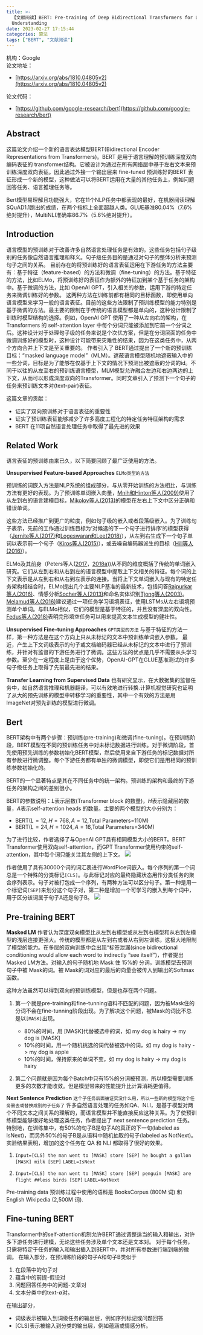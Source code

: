 ```yaml
---
title: >-
  【文献阅读】BERT: Pre-training of Deep Bidirectional Transformers for Language
  Understanding
date: 2023-02-27 17:15:44
categories: 算法
tags: ["BERT", "文献阅读"]
---
```


机构：Google  
论文地址：

* [https://arxiv.org/abs/1810.04805v2](https://arxiv.org/abs/1810.04805v2)

论文代码：

* [https://github.com/google-research/bert](https://github.com/google-research/bert)
<!-- more -->

## Abstract

这篇论文介绍一个新的语言表达模型BERT(Bidirectional Encoder Representations from Transformers)。BERT 是用于语言理解的预训练深度双向编码表征的 transformer结构。它被设计为通过在所有网络层中基于左右文本来预训练深度双向表征。因此通过外接一个输出层来 fine-tuned 预训练好的BERT 表征形成一个新的模型，这种做法可以将BERT运用在大量的其他任务上，例如问题回答任务、语言推理任务等。

Bert模型易理解且功能强大，它在11个NLP任务中都表现的最好，在机器阅读理解SQuAD1.1跑出的成绩，在两个指标上全面超越人类。GLUE基准80.04%（7.6%绝对提升），MultiNLI准确率86.7%（5.6%绝对提升）。

## Introduction

语言模型的预训练对于改善许多自然语言处理任务是有效的。这些任务包括句子级别的任务像自然语言推理和释义。句子级任务目的是通过对句子的整体分析来预测句子之间的关系。
目前存在的将预训练好的语言表征运用在下游任务的方法主要有：基于特征（feature-based）的方法和微调（fine-tuning）的方法。基于特征的方法，比如ELMo，将预训练好的表征作为额外的特征加到某个基于任务的架构中。基于微调的方法，比如 OpenAI GPT，引入相关的参数，运用下游的特定任务来微调训练好的参数。
这两种方法在训练前都有相同的目标函数，即使用单向语言模型来学习一般的语言表征。目前的这些方法限制了预训练模型的能力特别是基于微调的方法。最主要的限制在于传统的语言模型都是单向的，这种设计限制了训练时模型结构的选择。例如，OpenAI GPT 使用了一种从左向右的架构，在Transformers 的 self-attention layer 中每个分词只能被添加到它前一个分词之后。这种设计对于处理句子级的任务来说是个次优方案，但是在分词层面的任务中微调训练好的模型时，这种设计可能带来灾难性的结果，因为在这类任务中，从两个方向合并上下文是至关重要的。
作者引入了 BERT通过提出了一个新的预训练目标：“masked language model”（MLM）。遮蔽语言模型随机地遮蔽输入中的一些分词，目标是为了能够在仅基于上下文的情况下预测出被遮蔽的分词的id。不同于以往的从左至右的预训练语言模型，MLM模型允许融合左边和右边两边的上下文，从而可以形成深度双向的Transformer。同时文章引入了预测下一个句子的任务来预训练文本对(text-pair)表征。

这篇文章的贡献：

* 证实了双向预训练对于语言表征的重要性
* 证实了预训练表征能够减少了许多高度工程化的特定任务特征架构的需求
* BERT 在11项自然语言处理任务中取得了最先进的效果

## Related Work

语言表征的预训练由来已久，以下简要回顾了最广泛使用的方法。

**Unsupervised Feature-based Approaches**
`ELMo类型的方法`

预训练的词嵌入方法是NLP系统的组成部分，与从零开始训练的方法相比，与训练方法有更好的表现。为了预训练单词嵌入向量，[Mnih和Hinton等人(2009)](https://proceedings.neurips.cc/paper/2008/file/1e056d2b0ebd5c878c550da6ac5d3724-Paper.pdf)使用了从左到右的语言建模目标，[Mikolov等人(2013)](https://arxiv.org/pdf/1310.4546.pdf)的模型在左右上下文中区分正确和错误单词。

这些方法已经推广到更广的粒度，例如句子级的嵌入或者段落级嵌入。为了训练句子表示，先前的工作通过训练目标为‘对候选的下一个句子进行排序’的模型获得（[Jernite等人(2017)](http://arxiv.org/abs/1705.00557)和[Logeswaran和Lee(2018)](https://openreview.net/forum?id=rJvJXZb0W)），从左到右生成下一个句子单词以表示前一个句子（[Kiros等人(2015)](https://arxiv.org/pdf/1506.06726)），或去噪自编码器派生的目标（[Hill等人(2016)](https://arxiv.org/pdf/1602.03483)）。

ELMo及其前身（Peters等人([2017](https://arxiv.org/pdf/1705.00108)，[2018a](https://arxiv.org/pdf/1802.05365)))从不同的维度概括了传统的单词嵌入研究。它们从左到右和从右到左的语言模型中提取上下文相关的特征。每个词的上下文表示是从左到右和从右到左表示的连接。当将上下文单词嵌入与现有的特定任务架构相结合时，ELMo提出几个主要NLP基准的最新技术，包括问答[Rajpurkar等人(2016)](https://arxiv.org/abs/1606.05250)、情感分析[Socher等人(2013)](http://nlp.stanford.edu/~socherr/EMNLP2013_RNTN.pdf)和命名实体识别[Tjong等人(2003)](https://dl.acm.org/doi/pdf/10.3115/1118853.1118872)。[Melamud等人(2016)](https://arxiv.org/pdf/1810.04805.pdf)建议通过一项任务学习语境表征，使用LSTMs从左右语境预测单个单词。与ELMo相似，它们的模型是基于特征的，并且没有深度的双向性。[Fedus等人(2018)](https://arxiv.org/abs/1801.07736)表明完形填空任务可以用来提高文本生成模型的健壮性。

**Unsupervised Fine-tuning Approaches**
`GPT类型的方法`
与基于特征的方法一样，第一种方法是在这个方向上只从未标记的文本中预训练单词嵌入参数。
最近，产生上下文词级表示的句子或文档编码器已经从未标记的文本中进行了预训练，并针对有监督的下游任务进行了微调。这些方法的优点是几乎不需要从头学习参数。至少在一定程度上是由于这个优势，OpenAI-GPT在GLUE基准测试的许多句子级任务上取得了先前最先进的结果。

**Transfer Learning from Supervised Data**
也有研究显示，在大数据集的监督任务中，如自然语言推理和机器翻译，可以有效地进行转换.计算机视觉研究也证明了从大的预先训练的模型中转移学习的重要性，其中一个有效的方法是用ImageNet对预先训练的模型进行微调。

## Bert

BERT架构中有两个步骤：预训练(pre-training)和微调(fine-tuning)。在预训练阶段，BERT模型在不同的预训练任务中对未标记数据进行训练。对于微调阶段，首先使用预先训练的参数初始化BERT模型，然后使用来自下游任务的标记数据对所有参数进行微调整。每个下游任务都有单独的微调模型，即使它们是用相同的预训练参数初始化的。

BERT的一个显著特点是其在不同任务中的统一架构。预训练的架构和最终的下游任务的架构之间的差别很小。

BERT的参数说明：$L$表示层数(Transformer block 的数量)，$H$表示隐藏层的数量，$A$表示self-attention heads 的数量。主要的两个模型的大小分别为：

* BERT($L=12,H=768,A=12$,Total Parameters=110M)
* BERT($L=24,H=1024,A=16$,Total Parameters=340M)

为了进行比较，作者选择了与OpenAI GPT具有相同模型大小的BERT。BERT Transformer使用双向self-attention，而GPT Transformer使用约束的self-attention，其中每个词只能关注其左侧的上下文。
![ ](【文献阅读】BERT-Pre-training-of-Deep-Bidirectional-Transformers-for-Language-Understanding/BERT1.png)

作者使用了具有30000个词的词汇表进行WordPice词嵌入。每个序列的第一个词总是一个特殊的分类标记`[CLS]`。与此标记对应的最终隐藏状态用作分类任务的聚合序列表示。句子对被打包成一个序列，有两种方法可以区分句子。第一种是用一个标记词`[SEP]`来划分这个句子对，第二种是增加一个可学习的嵌入到每个词中，用于区分该词属于句子A还是句子B。
![ ](【文献阅读】BERT-Pre-training-of-Deep-Bidirectional-Transformers-for-Language-Understanding/BERT2.png)

## Pre-training BERT

**Masked LM**
作者认为深度双向模型比从左到右模型或从左到右模型和从右到左模型的浅层连接更强大。传统的模型都是从左到右或者从右到左训练，这极大地限制了模型的能力。在多层的双向训练中会出现“标签泄漏(since bidirectional conditioning would allow each word to indirectly “see itself”)，作者提出Masked LM方法。对输入的句子随机地 Mask 住 15%的 分词，训练模型去预测句子中被 Mask的词。被 Mask的词对应的最后的向量会被传入到输出的Softmax函数。

这种方法虽然可以得到双向的预训练模型，但是也存在两个问题。

1. 第一个就是pre-training和fine-tunning语料不匹配的问题，因为被Mask住的分词不会在fine-tunning阶段出现。为了解决这个问题，被Mask的词比不总是以`[MASK]`出现。
   * 80%的时间，用 [MASK]代替被选中的词，如 my dog is hairy -> my dog is [MASK]
   * 10%的时间，用一个随机挑选的词代替被选中的词，如 my dog is hairy -> my dog is apple
   * 10%的时间，保持原来的单词不变，如 my dog is hairy -> my dog is hairy

2. 第二个问题就是因为每个Batch中只有15%的分词被预测，所以模型需要训练更多的次数才能收敛。但是模型带来的性能提升比计算消耗更值得。

**Next Sentence Prediction**
`这个子任务后面被证实没什么用，所以一些新的模型将这个任务删去或替换成别的子任务了`
许多自然语言处理的任务如QA、NLI，是基于模型对两个不同文本之间关系的理解的，而语言模型并不能直接反应这种关系。为了使预训练模型能够很好地处理这类任务，作者提出了 next sentence prediction 任务。特别地，在训练集中，有50%的句子B是句子A的真正的下一句(labeled as IsNext)，而另外50%的句子B是从语料中随机抽取的句子(labeled as NotNext)。实验结果表明，增加的这个任务在 QA 和 NLI 都取得了很好的效果。

1. `Input=[CLS] the man went to [MASK] store [SEP] he bought a gallon [MASK] milk [SEP]`
`LABEL=IsNext`

2. `Input=[CLS] the man went to [MASK] store [SEP] penguin [MASK] are flight ##less birds [SEP]`
`LABEL=NotNext`

Pre-training data 预训练过程中使用的语料是 BooksCorpus (800M 词) 和 English Wikipedia (2,500M 词).

## Fine-tuning BERT

Transformer中的self-attention机制允许BERT通过调整适当的输入和输出，对许多下游任务进行建模，无论这些任务涉及单个文本还是文本对。
对于每个任务，只需将特定于任务的输入和输出插入到BERT中，并对所有参数进行端到端的微调。
在输入部分，在预训练阶段的句子A和句子B类似于

1. 在段落中的句子对
2. 蕴含中的前提-假设对
3. 问题回答任务中的问题-文章对
4. 文本分类中的text-∅对。

在输出部分，

* 词级表示被输入到词级任务的输出层，例如序列标记或问题回答
* [CLS]表示被输入到分类的输出层，例如蕴涵或情感分析。
